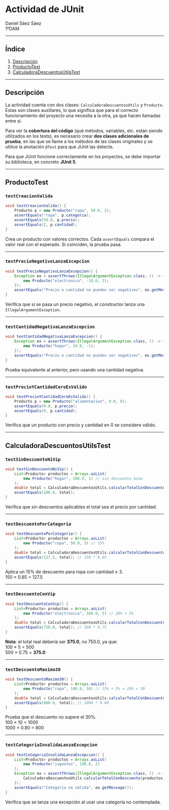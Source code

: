 # Actividad de JUnit

Daniel Sáez Sáez  
1ºDAM

---

## Índice

1. [Descripción](#descripción)  
2. [ProductoTest](#productotest)  
3. [CalculadoraDescuentosUtilsTest](#calculadoradescuentosutilstest)

---

## Descripción

La actividad cuenta con dos clases: `CalculadoraDescuentosUtils` y `Producto`. Estas son clases auxiliares, lo que significa que para el correcto funcionamiento del proyecto una necesita a la otra, ya que hacen llamadas entre sí.

Para ver la **cobertura del código** (qué métodos, variables, etc. están siendo utilizados en los tests), es necesario crear **dos clases adicionales de prueba**, en las que se llame a los métodos de las clases originales y se utilice la anotación `@Test` para que JUnit las detecte.

Para que JUnit funcione correctamente en los proyectos, se debe importar su biblioteca, en concreto **JUnit 5**.

---

## ProductoTest

###  `testCreacionValida`

```java
void testCreacionValida() {
    Producto p = new Producto("ropa", 50.0, 2);
    assertEquals("ropa", p.categoria);
    assertEquals(50.0, p.precio);
    assertEquals(2, p.cantidad);
}
```

Crea un producto con valores correctos. Cada `assertEquals` compara el valor real con el esperado. Si coinciden, la prueba pasa.

---

###  `testPrecioNegativoLanzaExcepcion`

```java
void testPrecioNegativoLanzaExcepcion() {
    Exception ex = assertThrows(IllegalArgumentException.class, () -> {
        new Producto("electronica", -10.0, 2);
    });
    assertEquals("Precio o cantidad no pueden ser negativos", ex.getMessage());
}
```

Verifica que si se pasa un precio negativo, el constructor lanza una `IllegalArgumentException`.

---

###  `testCantidadNegativaLanzaExcepcion`

```java
void testCantidadNegativaLanzaExcepcion() {
    Exception ex = assertThrows(IllegalArgumentException.class, () -> {
        new Producto("hogar", 10.0, -1);
    });
    assertEquals("Precio o cantidad no pueden ser negativos", ex.getMessage());
}
```

Prueba equivalente al anterior, pero usando una cantidad negativa.

---

###  `testPrecioYCantidadCeroEsValido`

```java
void testPrecioYCantidadCeroEsValido() {
    Producto p = new Producto("alimentacion", 0.0, 0);
    assertEquals(0.0, p.precio);
    assertEquals(0, p.cantidad);
}
```

Verifica que un producto con precio y cantidad en 0 se considere válido.

---

## CalculadoraDescuentosUtilsTest

###  `testSinDescuentoNiVip`

```java
void testSinDescuentoNiVip() {
    List<Producto> productos = Arrays.asList(
        new Producto("hogar", 100.0, 1) // sin descuento base
    );
    double total = CalculadoraDescuentosUtils.calcularTotalConDescuento(productos, false);
    assertEquals(100.0, total);
}
```

Verifica que sin descuentos aplicables el total sea el precio por cantidad.

---

###  `testDescuentoPorCategoria`

```java
void testDescuentoPorCategoria() {
    List<Producto> productos = Arrays.asList(
        new Producto("ropa", 50.0, 3) // 15%
    );
    double total = CalculadoraDescuentosUtils.calcularTotalConDescuento(productos, false);
    assertEquals(127.5, total); // 150 * 0.85
}
```

Aplica un 15% de descuento para ropa con cantidad ≥ 3.  
150 × 0.85 = 127.5

---

###  `testDescuentoConVip` 

```java
void testDescuentoConVip() {
    List<Producto> productos = Arrays.asList(
        new Producto("electronica", 100.0, 5) // 20% + 5%
    );
    double total = CalculadoraDescuentosUtils.calcularTotalConDescuento(productos, true);
    assertEquals(750.0, total); // 500 * 0.75
}
```

**Nota**: el total real debería ser **375.0**, no 750.0, ya que:  
100 × 5 = 500  
500 × 0.75 = **375.0**

---

###  `testDescuentoMaximo30`

```java
void testDescuentoMaximo30() {
    List<Producto> productos = Arrays.asList(
        new Producto("ropa", 100.0, 10) // 15% + 5% = 20% < 30
    );
    double total = CalculadoraDescuentosUtils.calcularTotalConDescuento(productos, true);
    assertEquals(800.0, total); // 1000 * 0.80
}
```

Prueba que el descuento no supere el 30%.  
100 × 10 = 1000  
1000 × 0.80 = 800

---

###  `testCategoriaInvalidaLanzaExcepcion`

```java
void testCategoriaInvalidaLanzaExcepcion() {
    List<Producto> productos = Arrays.asList(
        new Producto("juguetes", 100.0, 2)
    );
    Exception ex = assertThrows(IllegalArgumentException.class, () -> {
        CalculadoraDescuentosUtils.calcularTotalConDescuento(productos, false);
    });
    assertEquals("Categoría no válida", ex.getMessage());
}
```

Verifica que se lanza una excepción al usar una categoría no contemplada.
